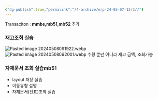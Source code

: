 ```yaml
---
{"dg-publish":true,"permalink":"/4-archive/erp-24-05-07-13/2//"}
---
```



Transaciton : **mmbe,mb51,mb52** 추가
### 재고조회 실습
![Pasted image 20240508091922.webp](/img/user/4.%20Archive/ERP%EA%B5%90%EC%9C%A1(24.05.07~13)/assets/Pasted%20image%2020240508091922.webp)
![Pasted image 20240508092001.webp](/img/user/4.%20Archive/ERP%EA%B5%90%EC%9C%A1(24.05.07~13)/assets/Pasted%20image%2020240508092001.webp)
수량 뿐만 아니라 재고 금액, 조회가능

### 자재문서 조회 실습mb51
- layout 저장 실습
- 이동유형 설명
- 자재문서(전표)조회 실습